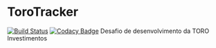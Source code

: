 # ToroTracker
[![Build Status](https://travis-ci.org/nelson1987/Desafio-Desenvolvimento.svg?branch=master)](https://travis-ci.org/nelson1987/ToroChallenge)
[![Codacy Badge](https://api.codacy.com/project/badge/Grade/386d0a0ea7b2417b91a0de9943b5ed7a)](https://www.codacy.com/app/nelson.ash/ToroChallenge?utm_source=github.com&amp;utm_medium=referral&amp;utm_content=nelson1987/ToroChallenge&amp;utm_campaign=Badge_Grade)
Desafio de desenvolvimento da TORO Investimentos
